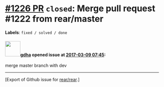 [\#1226 PR](https://github.com/rear/rear/pull/1226) `closed`: Merge pull request \#1222 from rear/master
========================================================================================================

**Labels**: `fixed / solved / done`

#### <img src="https://avatars.githubusercontent.com/u/888633?u=cdaeb31efcc0048d3619651aa18dd4b76e636b21&v=4" width="50">[gdha](https://github.com/gdha) opened issue at [2017-03-09 07:45](https://github.com/rear/rear/pull/1226):

merge master branch with dev

------------------------------------------------------------------------

\[Export of Github issue for
[rear/rear](https://github.com/rear/rear).\]
